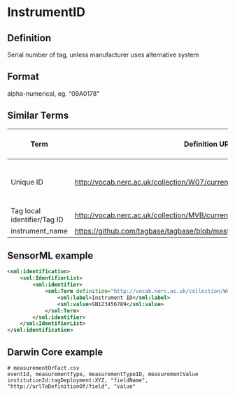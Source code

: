 # InstrumentID

## Definition 
Serial number of tag, unless manufacturer uses alternative system

## Format
alpha-numerical, eg. “09A0178”

## Similar Terms 
|Term|Definition URL|Source Vocabulary Publisher/Creator|
|----|----------|-----------------|
|Unique ID|http://vocab.nerc.ac.uk/collection/W07/current/IDEN0008/|NERC/Sensor Web Enablement Marine Profiles/Sensor ML |
|Tag local identifier/Tag ID|http://vocab.nerc.ac.uk/collection/MVB/current/MVB000182/|Movebank |
|instrument_name|https://github.com/tagbase/tagbase/blob/master/eTagMetadataInventory.csv#L2|Tagbase |

## SensorML example
```xml
<sml:identification>  
	<sml:IdentifierList>  
		<sml:identifier>  
			<sml:Term definition="http://vocab.nerc.ac.uk/collection/W07/current/IDEN0008/">  
				<sml:label>Instrument ID</sml:label>  
				<sml:value>SN123456789</sml:value>  
			</sml:Term>  
		</sml:identifier>  
	</sml:IdentifierList>  
</sml:identification>
```
## Darwin Core example
```csv
# measurementOrFact.csv
eventId, measurementType, measurementTypeID, measurementValue
institutionId:tagDeployment:XYZ, "fieldName", "http://urlToDefinitionOf/field", "value"
```
